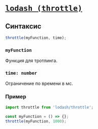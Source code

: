 # [`lodash (throttle)`](./index.md)

## Синтаксис

```js
throttle(myFunction, time);
```

### `myFunction`

Функция для тротлинга.

### `time: number`

Ограничение по времени в мс.

### Пример

```js
import throttle from 'lodash/throttle';

const myFunction = () => {};
throttle(myFunction, 1000);
```
